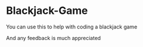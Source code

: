 # Blackjack-Game

You can use this to help with coding a blackjack game

And any feedback is much appreciated 
